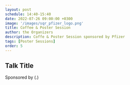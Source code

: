 ```yaml
---
layout: post
schedule: 14:40-15:40
date: 2022-07-26 09:00:00 +0300
image: '/images/sqr_pfizer_logo.png'
title: Coffee & Poster Session
author: the Organizers
description: Coffe & Poster Session sponsored by Pfizer
tags: [Poster Sessions]
order: 5
---
```


## Talk Title
Sponsored by (.)